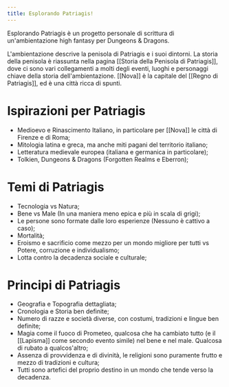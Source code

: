 ```yaml
---
title: Esplorando Patriagis!
---
```

Esplorando Patriagis è un progetto personale di scrittura di un'ambientazione high fantasy per Dungeons & Dragons. 

L'ambientazione descrive la penisola di Patriagis e i suoi dintorni. La storia della penisola è riassunta nella pagina [[Storia della Penisola di Patriagis]], dove ci sono vari collegamenti a molti degli eventi, luoghi e personaggi chiave della storia dell'ambientazione.
[[Nova]] è la capitale del [[Regno di Patriagis]], ed è una città ricca di spunti. 

# Ispirazioni per Patriagis

- Medioevo e Rinascimento Italiano, in particolare per [[Nova]] le città di Firenze e di Roma;
- Mitologia latina e greca, ma anche miti pagani del territorio italiano; 
- Letteratura medievale europea (italiana e germanica in particolare); 
- Tolkien, Dungeons & Dragons (Forgotten Realms e Eberron);

# Temi di Patriagis

- Tecnologia vs Natura; 
- Bene vs Male (In una maniera meno epica e più in scala di grigi);
- Le persone sono formate dalle loro esperienze (Nessuno è cattivo a caso);
- Mortalità; 
- Eroismo e sacrificio come mezzo per un mondo migliore per tutti vs Potere, corruzione e individualismo; 
- Lotta contro la decadenza sociale e culturale; 

# Principi di Patriagis

- Geografia e Topografia dettagliata;
- Cronologia e Storia ben definite;
- Numero di razze e società diverse, con costumi, tradizioni e lingue ben definite; 
- Magia come il fuoco di Prometeo, qualcosa che ha cambiato tutto (e il [[Lapisma]] come secondo evento simile) nel bene e nel male. Qualcosa di rubato a qualcos'altro; 
- Assenza di provvidenza e di divinità, le religioni sono puramente frutto e mezzo di tradizioni e cultura; 
- Tutti sono artefici del proprio destino in un mondo che tende verso la decadenza. 


